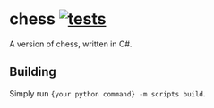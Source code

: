 # chess [![tests](https://img.shields.io/github/workflow/status/yodasoda1219/chess/tests?label=tests)](https://github.com/yodasoda1219/chess/actions/workflows/tests.yml)

A version of chess, written in C#.

## Building

Simply run `{your python command} -m scripts build`.